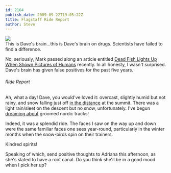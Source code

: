 ```yaml
---
id: 2164
publish_date: 2009-09-22T19:05:22Z
title: Flagstaff Ride Report
author: Steve
---
```

![](http://www.flagstafffrenzy.org/wp-content/uploads/2009/09/daves-brain.jpg)  
This is Dave's brain...this is Dave's brain on drugs. Scientists have failed to find a difference.

No, seriously, Mark passed along an article entitled [Dead Fish Lights Up When Shown Pictures of Humans](http://chronicle.com/blogPost/Dead-Fish-Lights-Up-When-Shown/8130/) recently. In all honesty, I wasn't surprised. Dave's brain has given false positives for the past five years.

###### Ride Report

Ah, what a day! Dave, you would've loved it: overcast, slightly humid but not rainy, and snow falling just off [in the distance](http://webcam1.eldora.com/axis-cgi/jpg/image.cgi?resolution=640x480) at the summit. There was a light rain/sleet on the descent but no snow, unfortunately. I've begun [dreaming about](http://www.intellicast.com/Travel/Weather/Snow/Cover.aspx) groomed nordic tracks!

Indeed, it was a splendid ride. The faces I saw on the way up and down were the same familiar faces one sees year-round, particularly in the winter months when the snow-birds spin on their trainers.

Kindred spirits!

Speaking of which, send positive thoughts to Adriana this afternoon, as she's slated to have a root canal. Do you think she'll be in a good mood when I pick her up?